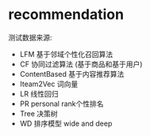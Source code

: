 # recommendation 
  测试数据来源:
- LFM 基于邻域个性化召回算法
- CF 协同过滤算法 (基于商品和基于用户)
- ContentBased 基于内容推荐算法
- Iteam2Vec   词向量
- LR  线性回归
- PR  personal rank个性排名
- Tree 决策树
- WD  排序模型 wide and deep

